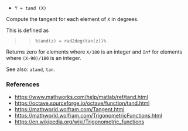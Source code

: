- `Y = tand (X)`

Compute the tangent for each element of `X` in degrees.

This is defined as

> > `%tand(z) = rad2deg(tan(z))%`

Returns zero for elements where `X/180` is an integer and `Inf` for elements
where `(X-90)/180` is an integer.

See also: `atand`, `tan`.

### References

- https://www.mathworks.com/help/matlab/ref/tand.html
- https://octave.sourceforge.io/octave/function/tand.html
- https://mathworld.wolfram.com/Tangent.html
- https://mathworld.wolfram.com/TrigonometricFunctions.html
- https://en.wikipedia.org/wiki/Trigonometric_functions
